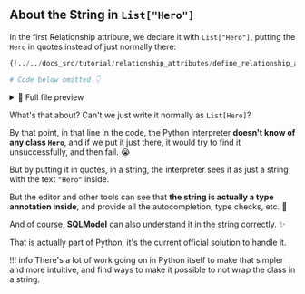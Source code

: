 ## About the String in `List["Hero"]`

In the first Relationship attribute, we declare it with `List["Hero"]`, putting the `Hero` in quotes instead of just normally there:

```Python hl_lines="11"
{!../../docs_src/tutorial/relationship_attributes/define_relationship_attributes/tutorial001.py[ln:1-21]!}

# Code below omitted 👇
```

<details>
<summary>👀 Full file preview</summary>

```Python
{!../../docs_src/tutorial/relationship_attributes/define_relationship_attributes/tutorial001.py!}
```

</details>

What's that about? Can't we just write it normally as `List[Hero]`?

By that point, in that line in the code, the Python interpreter **doesn't know of any class `Hero`**, and if we put it just there, it would try to find it unsuccessfully, and then fail. 😭

But by putting it in quotes, in a string, the interpreter sees it as just a string with the text `"Hero"` inside.

But the editor and other tools can see that **the string is actually a type annotation inside**, and provide all the autocompletion, type checks, etc. 🎉

And of course, **SQLModel** can also understand it in the string correctly. ✨

That is actually part of Python, it's the current official solution to handle it.

!!! info
    There's a lot of work going on in Python itself to make that simpler and more intuitive, and find ways to make it possible to not wrap the class in a string.
